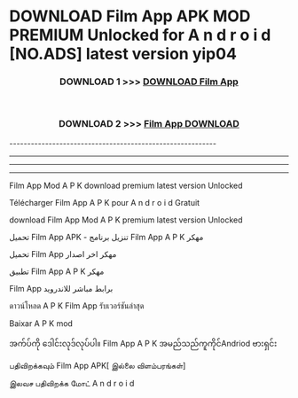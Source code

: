 # DOWNLOAD Film App  APK MOD PREMIUM Unlocked for A n d r o i d [NO.ADS] latest version yip04 



<div align="center">

<h3>DOWNLOAD 1 >>> <a href="https://getmod2.web.app/?judul=Film App ">DOWNLOAD Film App </a></h3><br>

<h3>DOWNLOAD 2 >>> <a href="https://getmod2.web.app/?judul=Film App ">Film App  DOWNLOAD </a></h3>

</div>
----------------------------------------------------------

----------------------------------------------------------

----------------------------------------------------------

----------------------------------------------------------

Film App  Mod A P K download premium latest version Unlocked

Télécharger Film App  A P K pour A n d r o i d Gratuit

download Film App  Mod A P K premium latest version Unlocked

تحميل Film App  APK - تنزيل برنامج Film App  A P K مهكر

تحميل Film App  مهكر اخر اصدار

تطبيق Film App  A P K مهكر

Film App  برابط مباشر للاندرويد

ดาวน์โหลด A P K Film App  รับเวอร์ชันล่าสุด

Baixar A P K mod

အက်ပ်ကို ဒေါင်းလုဒ်လုပ်ပါ။ Film App  A P K အမည်သည်ကူကိုင်Andriod ဗားရှင်း

பதிவிறக்கவும் Film App  APK[ இல்லை விளம்பரங்கள்] 
 
இலவச பதிவிறக்க மோட் A n d r o i d



